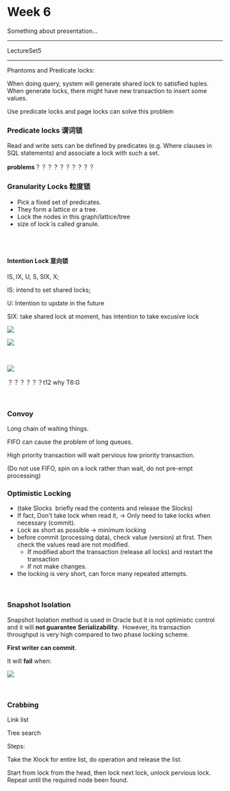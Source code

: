 # Week 6

Something about presentation...

----

LectureSet5

---

Phantoms and Predicate locks:

When doing query, system will generate shared lock to satisfied tuples. When generate locks, there might have new transaction to insert some values.

Use predicate locks and page locks can solve this problem



### Predicate locks  谓词锁

Read and write sets can be defined by predicates (e.g. Where clauses in SQL statements) and associate a lock with such a set.



**problems**？？？？？？？？？？



### Granularity Locks  粒度锁

* Pick a fixed set of predicates.
* They form a lattice or a tree.
* Lock the nodes in this graph/lattice/tree 
* size of lock is called granule.

<br />

<br />

#### Intention Lock  意向锁

IS, IX, U, S, SIX, X;

IS: intend to set shared locks;

U: Intention to update in the future  

SIX: take shared lock at moment, has intention to take excusive lock

![](pic/week7_1.png)



![](pic/week7_2.png)

<br />

![](pic/week7_3.png)

？？？？？？t12 why T6:G

<br />

### Convoy

Long chain of waiting things.

FIFO can cause the problem of long queues. 

High priority transaction will wait pervious low priority transaction. 

(Do not use FIFO, spin on a lock rather than wait, do not pre-empt processing)



### Optimistic Locking

* (take Slocks  briefly read the contents and release the Slocks)
* If fact, Don't take lock when read it, -> Only need to take locks when necessary (commit).
* Lock as short as possible -> minimum locking
* before commit (processing data), check value (version) at first. Then check the values read are not modified.
  * If modified  abort the transaction (release all locks) and restart the transaction
  * If not make changes.
* the locking is very short, can force many repeated attempts.

<br />

### Snapshot Isolation

Snapshot Isolation method is used in Oracle but it is not optimistic control and it will **not guarantee Serializability**.  However, its transaction throughput is very high compared to two phase locking scheme.  

**First writer can commit**.

It will **fail** when:

![](pic/week7_4.PNG)

<br />

### Crabbing

Link list

Tree search

Steps:

Take the Xlock for entire list, do operation and release the list.

Start from lock from the head, then lock next lock, unlock pervious lock. Repeat until the required node been found.


